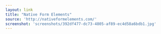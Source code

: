 ```yaml
---
layout: link
title: "Native Form Elements"
source: 'http://nativeformelements.com/'
screenshot: 'screenshots/392df477-dc73-4805-af89-ec4d58a6bdb1.jpg'
---
```


